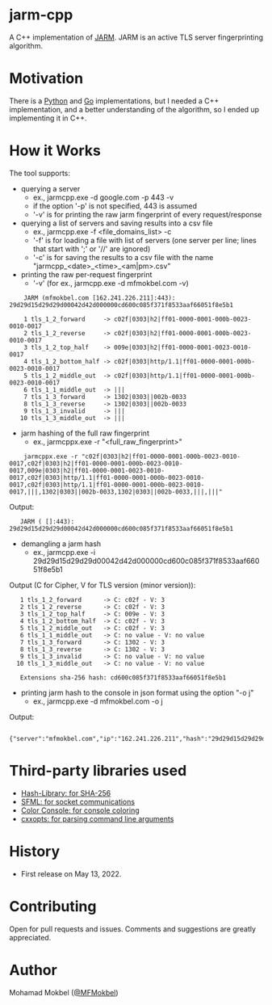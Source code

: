 # jarm-cpp

A C++ implementation of [JARM](https://engineering.salesforce.com/easily-identify-malicious-servers-on-the-internet-with-jarm-e095edac525a). JARM is an active TLS server fingerprinting algorithm.

# Motivation

There is a [Python](https://github.com/salesforce/jarm) and [Go](https://github.com/RumbleDiscovery/jarm-go) implementations, but I needed a C++ implementation, and a better understanding of the algorithm, so I ended up implementing it in C++.

# How it Works

The tool supports:
* querying a server
  - ex., jarmcpp.exe -d google.com -p 443 -v
  - if the option '-p' is not specified, 443 is assumed
  - '-v' is for printing the raw jarm fingerprint of every request/response
* querying a list of servers and saving results into a csv file
  - ex., jarmcpp.exe -f <file_domains_list> -c
  - '-f' is for loading a file with list of servers (one server per line; lines that start with ';' or '//' are ignored)
  - '-c' is for saving the results to a csv file with the name "jarmcpp\_\<date\>\_\<time\>\_<am|pm>.csv"
* printing the raw per-request fingerprint
   - '-v' (for ex., jarmcpp.exe -d mfmokbel.com -v)
``` 
    JARM (mfmokbel.com [162.241.226.211]:443): 29d29d15d29d29d00042d42d000000cd600c085f371f8533aaf66051f8e5b1

    1 tls_1_2_forward     -> c02f|0303|h2|ff01-0000-0001-000b-0023-0010-0017
    2 tls_1_2_reverse     -> c02f|0303|h2|ff01-0000-0001-000b-0023-0010-0017
    3 tls_1_2_top_half    -> 009e|0303|h2|ff01-0000-0001-0023-0010-0017
    4 tls_1_2_bottom_half -> c02f|0303|http/1.1|ff01-0000-0001-000b-0023-0010-0017
    5 tls_1_2_middle_out  -> c02f|0303|http/1.1|ff01-0000-0001-000b-0023-0010-0017
    6 tls_1_1_middle_out  -> |||
    7 tls_1_3_forward     -> 1302|0303||002b-0033
    8 tls_1_3_reverse     -> 1302|0303||002b-0033
    9 tls_1_3_invalid     -> |||
   10 tls_1_3_middle_out  -> |||
```
* jarm hashing of the full raw fingerprint
  - ex., jarmcppx.exe -r "<full_raw_fingerprint>"
``` 
    jarmcppx.exe -r "c02f|0303|h2|ff01-0000-0001-000b-0023-0010-0017,c02f|0303|h2|ff01-0000-0001-000b-0023-0010-0017,009e|0303|h2|ff01-0000-0001-0023-0010-0017,c02f|0303|http/1.1|ff01-0000-0001-000b-0023-0010-0017,c02f|0303|http/1.1|ff01-0000-0001-000b-0023-0010-0017,|||,1302|0303||002b-0033,1302|0303||002b-0033,|||,|||" 
```
 Output:
 ```
    JARM ( []:443): 29d29d15d29d29d00042d42d000000cd600c085f371f8533aaf66051f8e5b1
 ```
 * demangling a jarm hash
   - ex., jarmcpp.exe -i 29d29d15d29d29d00042d42d000000cd600c085f371f8533aaf66051f8e5b1
 
 Output (C for Cipher, V for TLS version (minor version)):
 ```
    1 tls_1_2_forward      -> C: c02f - V: 3
    2 tls_1_2_reverse      -> C: c02f - V: 3
    3 tls_1_2_top_half     -> C: 009e - V: 3
    4 tls_1_2_bottom_half  -> C: c02f - V: 3
    5 tls_1_2_middle_out   -> C: c02f - V: 3
    6 tls_1_1_middle_out   -> C: no value - V: no value
    7 tls_1_3_forward      -> C: 1302 - V: 3
    8 tls_1_3_reverse      -> C: 1302 - V: 3
    9 tls_1_3_invalid      -> C: no value - V: no value
   10 tls_1_3_middle_out   -> C: no value - V: no value

    Extensions sha-256 hash: cd600c085f371f8533aaf66051f8e5b1  
 ```
  * printing jarm hash to the console in json format using the option "-o j"
    - ex., jarmcpp.exe -d mfmokbel.com -o j

Output:
 ```
    {"server":"mfmokbel.com","ip":"162.241.226.211","hash":"29d29d15d29d29d00042d42d000000cd600c085f371f8533aaf66051f8e5b1"}
 ```

# Third-party libraries used

- [Hash-Library: for SHA-256](https://github.com/stbrumme/hash-library)
- [SFML: for socket communications](https://www.sfml-dev.org/index.php)
- [Color Console: for console coloring](https://github.com/imfl/color-console)
- [cxxopts: for parsing command line arguments](https://github.com/jarro2783/cxxopts)
 
# History
 
 - First release on May 13, 2022.
 
# Contributing

Open for pull requests and issues. Comments and suggestions are greatly appreciated.

# Author

Mohamad Mokbel ([@MFMokbel](https://twitter.com/MFMokbel))
